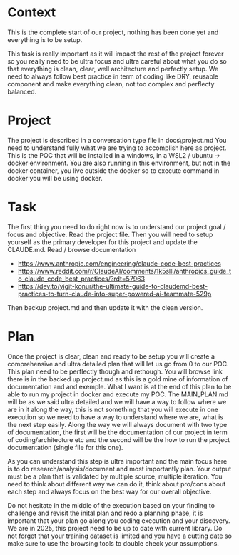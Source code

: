 

# Context
This is the complete start of our project, nothing has been done yet and everything is to be setup.

This task is really important as it will impact the rest of the project forever so you really need to be ultra focus and ultra careful about what you do so that everything is clean, clear, well architecture and perfectly setup.
We need to always follow best practice in term of coding like DRY, reusable component and make everything clean, not too complex and perflecty balanced.

# Project
The project is described in a conversation type file in docs\project.md
You need to understand fully what we are trying to accomplish here as project.
This is the POC that will be installed in a windows, in a WSL2 / ubuntu -> docker environment.
You are also running in this environment, but not in the docker container, you live outside the docker so to execute command in docker you will be using docker.

# Task
The first thing you need to do right now is to understand our project goal / focus and objective.
Read the project file.
Then you will need to setup yourself as the primary developer for this project and update the CLAUDE.md.
Read / browse documentation 
- https://www.anthropic.com/engineering/claude-code-best-practices
- https://www.reddit.com/r/ClaudeAI/comments/1k5slll/anthropics_guide_to_claude_code_best_practices/?rdt=57963
- https://dev.to/yigit-konur/the-ultimate-guide-to-claudemd-best-practices-to-turn-claude-into-super-powered-ai-teammate-529p

Then backup project.md and then update it with the clean version.

# Plan
Once the project is clear, clean and ready to be setup you will create a comprehensive and ultra detailed plan that will let us go from 0 to our POC.
This plan need to be perflectly though and rethough. You will browse link there is in the backed up project.md as this is a gold mine of information of documentation and and exemple.
What I want is at the end of this plan to be able to run my project in docker and execute my POC.
The MAIN_PLAN.md will be as we said ultra detailed and we will have a way to follow where we are in it along the way, this is not something that you will execute in one execution so we need to have a way to understand where we are, what is the next step easily. Along the way we will always document with two type of documentation, the first will be the documentation of our project in term of coding/architecture etc and the second will be the how to run the project documentation (single file for this one).

As you can understand this step is ultra important and the main focus here is to do research/analysis/document and most importantly plan. Your output must be a plan that is validated by multiple source, multiple iteration. You need to think about different way we can do it, think about pro/cons about each step and always focus on the best way for our overall objective.

Do not hesitate in the middle of the execution based on your finding to challenge and revisit the inital plan and redo a planning phase, it is important that your plan go along you coding execution and your discovery.
We are in 2025, this project need to be up to date with current library. Do not forget that your training dataset is limited and you have a cutting date so make sure to use the browsing tools to double check your assumptions.